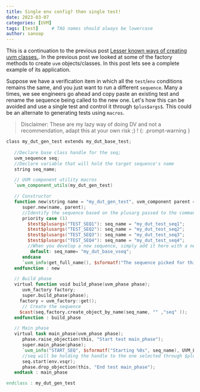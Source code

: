 ```yaml
---
title: Single env config? then single test!
date: 2023-03-07 
categories: [UVM]
tags: [test]     # TAG names should always be lowercase
author: sanoop
---
```

This is a continuation to the previous post [Lesser known ways of creating uvm classes.](https://sanoop.dev/posts/lesser-known-ways-of-creating-uvm-classes/). In the previous post we looked at some of the factory methods to create `uvm` objects/classes. In this post lets see a complete example of its application.

Suppose we have a verification item in which all the `test`/`env` conditions remains the same, and you just want to run a different `sequence`. Many a times, we see engineers go ahead and copy paste an existing test and rename the sequence being called to the new one. Let's how this can be avoided and use a single test and control it through `$plus$args$`. This could be an alternate to generating tests using `macros`.

> Disclaimer: These are my lazy way of doing DV and not a recommendation, adapt this at your own risk ;) !
{: .prompt-warning }

```verilog
class my_dut_gen_test extends my_dut_base_test;
   
   //Declare base class handle for the seq;
   uvm_sequence seq;
   //Declare variable that will hold the target sequence's name
   string seq_name;

   // UVM component utility macros
   `uvm_component_utils(my_dut_gen_test)

   // Constructor
   function new(string name = "my_dut_gen_test", uvm_component parent = null);
      super.new(name, parent);
      //Identify the sequence based on the plusarg passed to the command line
      priority case (1)
        $test$plusargs("TEST_SEQ1"): seq_name = "my_dut_test_seq1";
        $test$plusargs("TEST_SEQ2"): seq_name = "my_dut_test_seq2";
        $test$plusargs("TEST_SEQ3"): seq_name = "my_dut_test_seq3";
        $test$plusargs("TEST_SEQ4"): seq_name = "my_dut_test_seq4";
        //When you develop a new sequence, simply add it here with a new plus arg assigned
         default: seq_name= "my_dut_base_vseq";
      endcase
      `uvm_info(get_full_name(), $sformatf("The sequence picked for this run is -%0s", seq_name), UVM_NONE)
   endfunction : new

   // Build phase
   virtual function void build_phase(uvm_phase phase);
      uvm_factory factory;
      super.build_phase(phase);
     factory = uvm_factory::get();
      // Create the sequence
     $cast(seq,factory.create_object_by_name(seq_name, "" ,"seq" ));
   endfunction : build_phase

   // Main phase
   virtual task main_phase(uvm_phase phase);
      phase.raise_objection(this, "Start test main_phase");
      super.main_phase(phase);
      `uvm_info("START_SEQ", $sformatf("Starting %0s", seq_name), UVM_LOW)
      //seq will be holding the handle to the one selected through $plus$arg
      seq.start(env.vsqr);
      phase.drop_objection(this, "End test main_phase");
   endtask : main_phase

endclass : my_dut_gen_test
```


